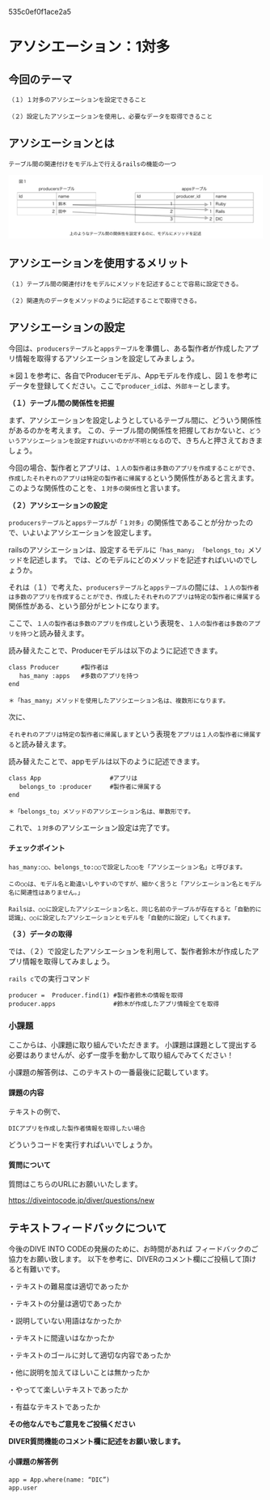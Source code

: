 535c0ef0f1ace2a5
<!---- deploy info ---->
# アソシエーション：1対多

## 今回のテーマ

```
（１）１対多のアソシエーションを設定できること

（２）設定したアソシエーションを使用し、必要なデータを取得できること
```

## アソシエーションとは
```
テーブル間の関連付けをモデル上で行えるrailsの機能の一つ
```
![図１](/図１.png)

## アソシエーションを使用するメリット
```
（１）テーブル間の関連付けをモデルにメソッドを記述することで容易に設定できる。

（２）関連先のデータをメソッドのように記述することで取得できる。
```

## アソシエーションの設定

今回は、`producersテーブル`と`appsテーブル`を準備し、ある製作者が作成したアプリ情報を取得するアソシエーションを設定してみましょう。

＊図１を参考に、各自でProducerモデル、Appモデルを作成し、図１を参考にデータを登録してください。ここで`producer_id`は、`外部キー`とします。


**（１）テーブル間の関係性を把握**

まず、アソシエーションを設定しようとしているテーブル間に、どういう関係性があるのかを考えます。
この、テーブル間の関係性を把握しておかないと、`どういうアソシエーションを設定すればいいのかが不明となる`ので、きちんと押さえておきましょう。

今回の場合、製作者とアプリは、`１人の製作者は多数のアプリを作成することができ、作成したそれぞれのアプリは特定の製作者に帰属する`という関係性があると言えます。
このような関係性のことを、`１対多の関係性`と言います。

**（２）アソシエーションの設定**

`producersテーブル`と`appsテーブル`が`「１対多」`の関係性であることが分かったので、いよいよアソシエーションを設定します。

railsのアソシエーションは、設定するモデルに`「has_many」` `「belongs_to」`メソッドを記述します。
では、どのモデルにどのメソッドを記述すればいいのでしょうか。

それは（１）で考えた、`producersテーブル`と`appsテーブル`の間には、`１人の製作者は多数のアプリを作成することができ、作成したそれぞれのアプリは特定の製作者に帰属する`関係性がある、という部分がヒントになります。

ここで、`１人の製作者は多数のアプリを作成し`という表現を、`１人の製作者は多数のアプリを持つ`と読み替えます。

読み替えたことで、Producerモデルは以下のように記述できます。

```
class Producer      #製作者は
   has_many :apps   #多数のアプリを持つ
end

＊「has_many」メソッドを使用したアソシエーション名は、複数形になります。
```

次に、

`それぞれのアプリは特定の製作者に帰属します`という表現を`アプリは１人の製作者に帰属する`と読み替えます。

読み替えたことで、appモデルは以下のように記述できます。

```
class App                   #アプリは
   belongs_to :producer     #製作者に帰属する
end

＊「belongs_to」メソッドのアソシエーション名は、単数形です。
```

これで、`１対多`のアソシエーション設定は完了です。

#### チェックポイント
```
has_many:○○、belongs_to:○○で設定した○○を「アソシエーション名」と呼びます。

この○○は、モデル名と勘違いしやすいのですが、細かく言うと「アソシエーション名とモデル名に関連性はありません。」

Railsは、○○に設定したアソシエーション名と、同じ名前のテーブルが存在すると「自動的に認識」、○○に設定したアソシエーションとモデルを「自動的に設定」してくれます。
```

**（３）データの取得**

では、（２）で設定したアソシエーションを利用して、製作者鈴木が作成したアプリ情報を取得してみましょう。

`rails c`での実行コマンド
```
producer =  Producer.find(1) #製作者鈴木の情報を取得
producer.apps                #鈴木が作成したアプリ情報全てを取得
```

### 小課題

ここからは、小課題に取り組んでいただきます。
小課題は課題として提出する必要はありませんが、必ず一度手を動かして取り組んでみてください！

小課題の解答例は、このテキストの一番最後に記載しています。


#### 課題の内容

テキストの例で、

`DICアプリを作成した製作者情報を取得したい場合`

どういうコードを実行すればいいでしょうか。

#### 質問について

質問はこちらのURLにお願いいたします。

https://diveintocode.jp/diver/questions/new

## テキストフィードバックについて

今後のDIVE INTO CODEの発展のために、お時間があれば
フィードバックのご協力をお願い致します。
以下を参考に、DIVERのコメント欄にご投稿して頂けると有難いです。

・テキストの難易度は適切であったか

・テキストの分量は適切であったか

・説明していない用語はなかったか

・テキストに間違いはなかったか

・テキストのゴールに対して適切な内容であったか

・他に説明を加えてほしいことは無かったか

・やってて楽しいテキストであったか

・有益なテキストであったか

**その他なんでもご意見をご投稿ください**

**DIVER質問機能のコメント欄に記述をお願い致します。**

#### 小課題の解答例

```
app = App.where(name: “DIC”)
app.user
```
